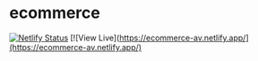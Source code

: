 # ecommerce

[![Netlify Status](https://api.netlify.com/api/v1/badges/5c3dc38e-2e3a-4d2b-841c-2ca1f9ddcbc3/deploy-status)](https://app.netlify.com/sites/ecommerce-av/deploys)
[![View Live](https://ecommerce-av.netlify.app/](https://ecommerce-av.netlify.app/)
